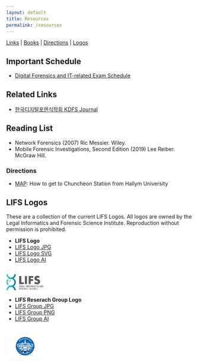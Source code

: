 ```yaml
---
layout: default
title: Resources
permalink: /resources
---
```

<span style="text-align: center;">[Links](#links) | [Books](#books) | [Directions](#maps) | [Logos](#logos)</span>

## Important Schedule
<span class="schedule"></span>
* [Digital Forensics and IT-related Exam Schedule](https://lifs.hallym.ac.kr/blog/2019/07/26/test-info.html)


## Related Links
<span class="links"></span>
* [한국디지털포렌식학회 KDFS Journal](https://kdfs.jams.or.kr)

## Reading List
<span class="books"></span>
* Network Forensics (2007) Ric Messier. Wiley.
* Mobile Forensic Investigations, Second Edition (2019) Lee Reiber. McGraw Hill.

### Directions
<span class="maps"></span>
* [MAP](https://goo.gl/maps/15pL6ZfhHqr3KksA7): How to get to Chuncheon Station from Hallym University 

## LIFS Logos
<span class="logos"></span>
These are a collection of the current LIFS Logos. All logos are owned by the
Legal Informatics and Forensic Science Institute. Reproduction without permission
is prohibited.

* **LIFS Logo**
*  [LIFS Logo JPG](/resources/LIFS-logo.jpg)
*  [LIFS Logo SVG](/resources/LIFS-logo.svg)
*  [LIFS Logo AI](/resources/LIFS-logo.ai)
<br />
<img style="width: 100px" src="/resources/LIFS-logo.jpg" />

* **LIFS Reserach Group Logo**
*  [LIFS Group JPG](/resources/LIFS-group.jpg)
*  [LIFS Group PNG](/resources/LIFS-group.png)
*  [LIFS Group AI](/resources/LIFS-group.ai)
<br />
<img style="width: 100px" src="/resources/LIFS-group.jpg" />
